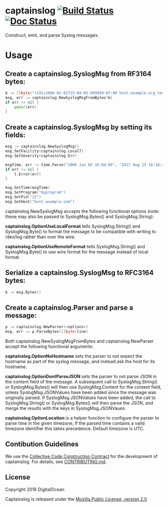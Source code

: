 # captainslog [![Build Status](https://travis-ci.org/digitalocean/captainslog.svg?branch=master)](https://travis-ci.org/digitalocean/captainslog) [![Doc Status](https://godoc.org/github.com/digitalocean/captainslog?status.png)](https://godoc.org/github.com/digitalocean/captainslog)

Construct, emit, and parse Syslog messages.
# Usage
## Create a captainslog.SyslogMsg from RF3164 bytes:
```go
b := []byte("<191>2006-01-02T15:04:05.999999-07:00 host.example.org test: engage\n")
msg, err := captainslog.NewSyslogMsgFromBytes(b)
if err != nil {
	panic(err)
}
```
## Create a captainslog.SyslogMsg by setting its fields:
```go
msg := captainslog.NewSyslogMsg()
msg.SetFacility(captainslog.Local7)
msg.SetSeverity(captainslog.Err)

msgTime, err := time.Parse("2006 Jan 02 15:04:05", "2017 Aug 15 16:18:34")
if err != nil {
	t.Error(err)
}

msg.SetTime(msgTime)
msg.SetProgram("myprogram")
msg.SetPid("12")
msg.SetHost("host.example.com")
```
captainslog.NewSyslogMsg accepts the following functional options (note: these may also be passed to SyslogMsg.Bytes() and SyslogMsg.String):

**captainslog.OptionUseLocalFormat** tells SyslogMsg.String() and SyslogMsg.Byte() to format the message to be compatible with writing to /dev/log rather than over the wire.

**captainslog.OptionUseRemoteFormat** tells SyslogMsg.String() and SyslogMsg.Byte() to use wire format for the message instead of local format.
## Serialize a captainslog.SyslogMsg to RFC3164 bytes:
```go
b := msg.Bytes()
```
## Create a captainslog.Parser and parse a message:
```go
p := captainslog.NewParser(<options>)
msg, err := p.ParseBytes([]byte(line)
```
Both captainslog.NewSyslogMsgFromBytes and captainslog.NewParser accept the following functional arguments:

**captainslog.OptionNoHostname** sets the parser to not expect the hostname as part of the syslog message, and instead ask the host for its hostname.

**captainslog.OptionDontParseJSON** sets the parser to not parse JSON in the content field of the message. A subsequent call to SyslogMsg.String() or SyslogMsg.Bytes() will then use SyslogMsg.Content for the content field, unless SyslogMsg.JSONValues have been added since the message was originally parsed. If SyslogMsg.JSONValues have been added, the call to SyslogMsg.String() or SyslogMsg.Bytes() will then parse the JSON, and merge the results with the keys in SyslogMsg.JSONVaues.

**captainslog.OptionLocation** is a helper function to configure the parser to parse time in the given timezone, If the parsed time contains a valid timezone identifier this takes precedence. Default timezone is UTC.
## Contibution Guidelines
We use the [Collective Code Construction Contract](http://rfc.zeromq.org/spec:22) for the development of captainslog. For details, see [CONTRIBUTING.md](https://github.com/digitalocean/captainslog/blob/master/CONTRIBUTING.md).
## License
Copyright 2016 DigitalOcean

Captainslog is released under the [Mozilla Public License, version 2.0](https://github.com/digitalocean/captainslog/blob/master/LICENSE)
